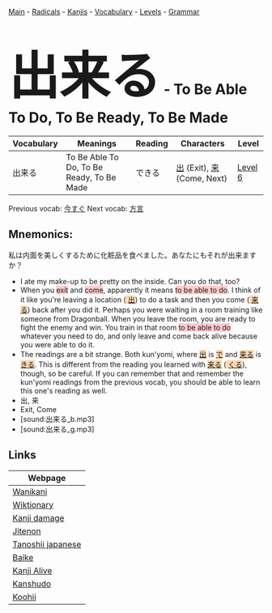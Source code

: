 <style> bigfont {font-size: 100px}</style>
[Main](../README.md) -
[Radicals](../radicals.md) -
[Kanjis](../kanjis.md) -
[Vocabulary](../vocabulary.md) -
[Levels](../levels.md) -
[Grammar](../grammar.md)
# <bigfont> 出来る</bigfont> - To Be Able To Do, To Be Ready, To Be Made 

| Vocabulary | Meanings | Reading | Characters | Level |
| --- | --- | --- | --- | --- |
| 出来る | To Be Able To Do, To Be Ready, To Be Made | できる |  [出](../kanjis/出.md) (Exit), [来](../kanjis/来.md) (Come, Next) | [Level 6](../levels/wk_level6.md) |

Previous vocab: [今すぐ](今すぐ.md) Next vocab: [方言](方言.md) 

## Mnemonics:
私は内面を美しくするために化粧品を食べました。あなたにもそれが出来ますか？
* I ate my make-up to be pretty on the inside. Can you do that, too?
* When you <span style="background-color:#ffcccb"> exit</span> and <span style="background-color:#ffcccb"> come</span>, apparently it means <span style="background-color:#ffcccb"> to be able to do</span>. I think of it like you're leaving a location (<span style="background-color:#fed8b1"> [出](https://jisho.org/search/出)</span>) to do a task and then you come (<span style="background-color:#fed8b1"> [来る](https://jisho.org/search/来る)</span>) back after you did it. Perhaps you were waiting in a room training like someone from Dragonball. When you leave the room, you are ready to fight the enemy and win. You train in that room <span style="background-color:#ffcccb"> to be able to do</span> whatever you need to do, and only leave and come back alive because you were able to do it.
* The readings are a bit strange. Both kun'yomi, where <span style="background-color:#fed8b1"> [出](https://jisho.org/search/出)</span> is <span style="background-color:#fed8b1"> [で](https://jisho.org/search/で)</span> and <span style="background-color:#fed8b1"> [来る](https://jisho.org/search/来る)</span> is <span style="background-color:#fed8b1"> [きる](https://jisho.org/search/きる)</span>. This is different from the reading you learned with <span style="background-color:#fed8b1"> [来る](https://jisho.org/search/来る)</span> (<span style="background-color:#fed8b1"> [くる](https://jisho.org/search/くる)</span>), though, so be careful. If you can remember that and remember the kun'yomi readings from the previous vocab, you should be able to learn this one's reading as well.
* 出, 来
* Exit, Come
* [sound:出来る_b.mp3]
* [sound:出来る_g.mp3]


## Links 

| Webpage |
| --- |
| [Wanikani          ](https://www.wanikani.com/kanji/出来る) |
| [Wiktionary        ](https://en.wiktionary.org/wiki/出来る) |
| [Kanji damage      ](http://www.kanjidamage.com/kanji/search?utf8=✓&q=出来る) |
| [Jitenon           ](https://jitenon.com/kanji/出来る) |
| [Tanoshii japanese ](https://www.tanoshiijapanese.com/dictionary/kanji.cfm?k=出来る) |
| [Baike             ](https://baike.baidu.com/item/出来る) |
| [Kanji Alive       ](https://app.kanjialive.com/出来る) |
| [Kanshudo          ](https://www.kanshudo.com/searchmn?q=出来る) |
| [Koohii            ](https://kanji.koohii.com/study/kanji/出来る) |
